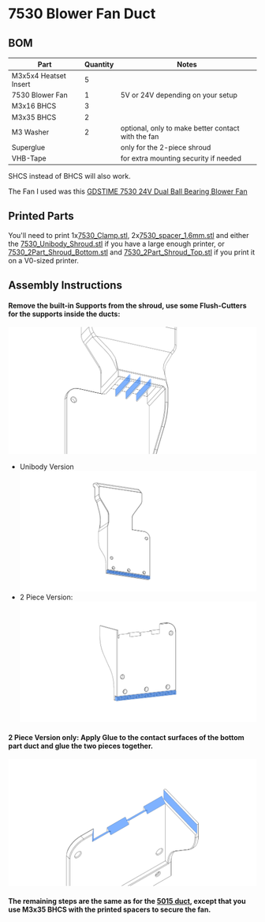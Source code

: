 # 7530 Blower Fan Duct

## BOM

| Part                  | Quantity | Notes                                              |
| --------------------- | -------- | -------------------------------------------------- |
| M3x5x4 Heatset Insert | 5        |                                                    |
| 7530 Blower Fan       | 1        | 5V or 24V depending on your setup                  |
| M3x16 BHCS            | 3        |                                                    |
| M3x35 BHCS            | 2        |                                                    |
| M3 Washer             | 2        | optional, only to make better contact with the fan |
| Superglue             |          | only for the 2-piece shroud                        |
| VHB-Tape              |          | for extra mounting security if needed              |

SHCS instead of BHCS will also work.

The Fan I used was this [GDSTIME 7530 24V Dual Ball Bearing Blower Fan](https://www.aliexpress.com/item/1005002663971820.html)

## Printed Parts

You'll need to print 1x[7530_Clamp.stl](STL/7530_Clamp.stl), 2x[7530_spacer_1.6mm.stl](STL/7530_spacer_1.6mm.stl) and either the [7530_Unibody_Shroud.stl](STL/7530_Unibody_Shroud.stl) if you have a large enough printer, or [7530_2Part_Shroud_Bottom.stl](STL/7530_2Part_Shroud_Bottom.stl) and [7530_2Part_Shroud_Top.stl](STL/7530_2Part_Shroud_Top.stl) if you print it on a V0-sized printer.

## Assembly Instructions

#### Remove the built-in Supports from the shroud, use some Flush-Cutters for the supports inside the ducts:

![Universal](images/Support_Duct.png)

- Unibody Version
  ![unibody](images/Support_Unibody.png)
- 2 Piece Version:
  ![2 Piece Bottom](images/Support_2Part.png)

#### 2 Piece Version only: Apply Glue to the contact surfaces of the bottom part duct and glue the two pieces together.

![Bottom Glue Faces](images/Glue_2Part.png)

#### The remaining steps are the same as for the [5015 duct](/ducts/5015/README.md#insert-2x-heatsets-for-the-fan-from-the-front-caution-the-printed-part-is-4mm-thick-so-the-heatset-is-exactly-the-same-length-as-the-part-dont-push-the-heatset-through-by-accident), except that you use M3x35 BHCS with the printed spacers to secure the fan.
